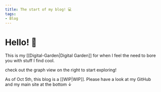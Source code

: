 ```yaml
---
title: The start of my blog! 💻
tags:
- Blog
---
```

# Hello! 👋 
This is my [[Digital-Garden|Digital Garden]] for when I feel the need to  bore you with stuff I find cool.

check out the graph view on the right to start exploring!

As of Oct 5th, this blog is a [[WIP|WIP]]. Please have a look at my GitHub and my main site at the bottom ↓
